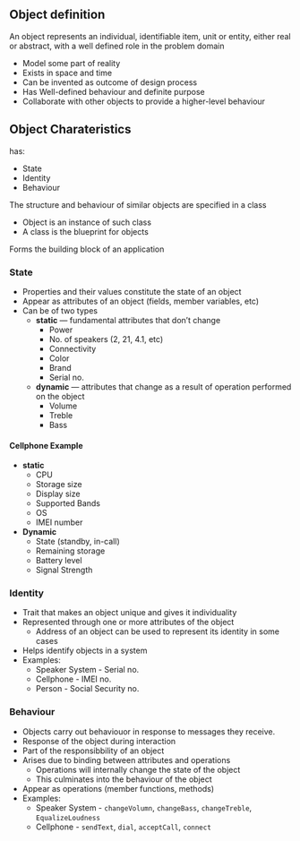## Object definition
An object represents an individual, identifiable item, unit or entity, either real or abstract, with a well defined role in the problem domain

- Model some part of reality
- Exists in space and time
- Can be invented as outcome of design process
- Has Well-defined behaviour and definite purpose
- Collaborate with other objects to provide a higher-level behaviour

## Object Charateristics
has:
- State
- Identity
- Behaviour

The structure and behaviour of similar objects are specified in a class
- Object is an instance of such class
- A class is the blueprint for objects

Forms the building block of an application

### State
- Properties and their values constitute the state of an object
- Appear as attributes of an object (fields, member variables, etc)
- Can be of two types
  - **static** — fundamental attributes that don’t change
    - Power
    - No. of speakers (2, 21, 4.1, etc)
    - Connectivity
    - Color
    - Brand
    - Serial no.
  - **dynamic** — attributes that change as a result of operation performed on the object
    - Volume
    - Treble
    - Bass

#### Cellphone Example
- **static**
  - CPU
  - Storage size
  - Display size
  - Supported Bands
  - OS
  - IMEI number
- **Dynamic**
  - State (standby, in-call)
  - Remaining storage
  - Battery level
  - Signal Strength

### Identity

- Trait that makes an object unique and gives it individuality
- Represented through one or more attributes of the object
  - Address of an object can be used to represent its identity in some cases
- Helps identify objects in a system
- Examples:
  - Speaker System - Serial no.
  - Cellphone - IMEI no.
  - Person - Social Security no.

### Behaviour

- Objects carry out behaviouor in response to messages they receive.
- Response of the object during interaction
- Part of the responsibbility of an object
- Arises due to binding between attributes and operations
  - Operations will internally change the state of the object
  - This culminates into the behaviour of the object
- Appear as operations (member functions, methods)
- Examples:
  - Speaker System - `changeVolumn`, `changeBass`, `changeTreble`, `EqualizeLoudness`
  - Cellphone - `sendText`, `dial`, `acceptCall`, `connect`
